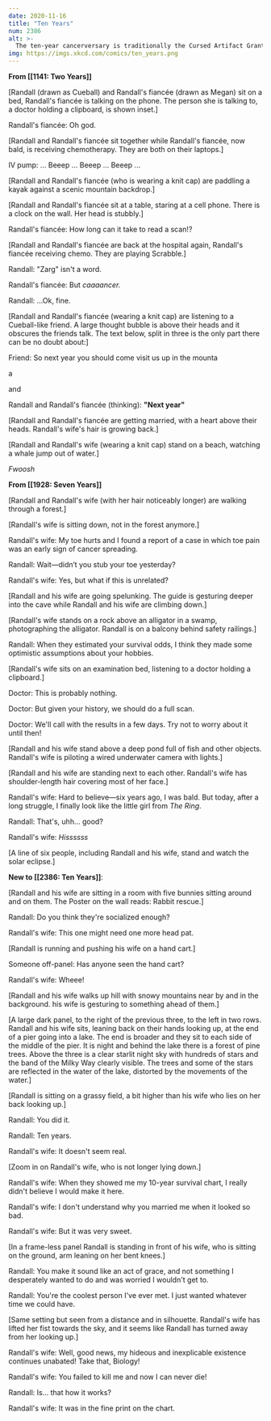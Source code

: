 ```yaml
---
date: 2020-11-16
title: "Ten Years"
num: 2386
alt: >-
  The ten-year cancerversary is traditionally the Cursed Artifact Granting Immortality anniversary.
img: https://imgs.xkcd.com/comics/ten_years.png
---
```

**From [[1141: Two Years]]**

[Randall (drawn as Cueball) and Randall's fiancée (drawn as Megan) sit on a bed, Randall's fiancée is talking on the phone. The person she is talking to, a doctor holding a clipboard, is shown inset.]

Randall's fiancée: Oh god.

[Randall and Randall's fiancée sit together while Randall's fiancée, now bald, is receiving chemotherapy. They are both on their laptops.]

IV pump: ... Beeep ... Beeep ... Beeep ...

[Randall and Randall's fiancée (who is wearing a knit cap) are paddling a kayak against a scenic mountain backdrop.]

[Randall and Randall's fiancée sit at a table, staring at a cell phone. There is a clock on the wall. Her head is stubbly.]

Randall's fiancée: How long can it take to read a scan!?

[Randall and Randall's fiancée are back at the hospital again, Randall's fiancée receiving chemo. They are playing Scrabble.]

Randall: "Zarg" isn't a word.

Randall's fiancée: But *caaaancer.*

Randall: ...Ok, fine.

[Randall and Randall's fiancée (wearing a knit cap) are listening to a Cueball-like friend. A large thought bubble is above their heads and it obscures the friends talk. The text below, split in three is the only part there can be no doubt about:]

Friend: So next year you should come visit us up in the mounta

a

and

Randall and Randall's fiancée (thinking): **"Next year"**

[Randall and Randall's fiancée are getting married, with a heart above their heads. Randall's wife's hair is growing back.]

[Randall and Randall's wife (wearing a knit cap) stand on a beach, watching a whale jump out of water.]

*Fwoosh*

**From [[1928: Seven Years]]**

[Randall and Randall's wife (with her hair noticeably longer) are walking through a forest.]

[Randall's wife is sitting down, not in the forest anymore.]

Randall's wife: My toe hurts and I found a report of a case in which toe pain was an early sign of cancer spreading.

Randall: Wait—didn’t you stub your toe yesterday?

Randall's wife: Yes, but what if this is unrelated?

[Randall and his wife are going spelunking. The guide is gesturing deeper into the cave while Randall and his wife are climbing down.]

[Randall's wife stands on a rock above an alligator in a swamp, photographing the alligator.  Randall is on a balcony behind safety railings.]

Randall: When they estimated your survival odds, I think they made some optimistic assumptions about your hobbies.

[Randall's wife sits on an examination bed, listening to a doctor holding a clipboard.]

Doctor: This is probably nothing.

Doctor: But given your history, we should do a full scan.

Doctor: We'll call with the results in a few days.  Try not to worry about it until then!

[Randall and his wife stand above a deep pond full of fish and other objects.  Randall's wife is piloting a wired underwater camera with lights.]

[Randall and his wife are standing next to each other.  Randall's wife has shoulder-length hair covering most of her face.]

Randall's wife: Hard to believe—six years ago, I was bald.  But today, after a long struggle, I finally look like the little girl from *The Ring*.

Randall: That's, uhh... good?

Randall's wife: *Hissssss*

[A line of six people, including Randall and his wife, stand and watch the solar eclipse.]

**New to [[2386: Ten Years]]**:

[Randall and his wife are sitting in a room with five bunnies sitting around and on them. The Poster on the wall reads: Rabbit rescue.]

Randall: Do you think they're socialized enough?

Randall's wife: This one might need one more head pat.

[Randall is running and pushing his wife on a hand cart.]

Someone off-panel: Has anyone seen the hand cart?

Randall's wife: Wheee!

[Randall and his wife walks up hill with snowy mountains near by and in the background. his wife is gesturing to something ahead of them.]

[A large dark panel, to the right of the previous three, to the left in two rows. Randall and his wife sits, leaning back on their hands looking up, at the end of a pier going into a lake. The end is broader and they sit to each side of the middle of the pier. It is night and behind the lake there is a forest of pine trees. Above the three is a clear starlit night sky with hundreds of stars and the band of the Milky Way clearly visible. The trees and some of the stars are reflected in the water of the lake, distorted by the movements of the water.]

[Randall is sitting on a grassy field, a bit higher than his wife who lies on her back looking up.]

Randall: You did it.

Randall: Ten years.

Randall's wife: It doesn't seem real.

[Zoom in on Randall's wife, who is not longer lying down.]

Randall's wife: When they showed me my 10-year survival chart, I really didn't believe I would make it here.

Randall's wife: I don't understand why you married me when it looked so bad.

Randall's wife: But it was very sweet.

[In a frame-less panel Randall is standing in front of his wife, who is sitting on the ground, arm leaning on her bent knees.]

Randall: You make it sound like an act of grace, and not something I desperately wanted to do and was worried I wouldn't get to.

Randall: You're the coolest person I've ever met. I just wanted whatever time we could have.

[Same setting but seen from a distance and in silhouette. Randall's wife has lifted her fist towards the sky, and it seems like Randall has turned away from her looking up.]

Randall's wife: Well, good news, my hideous and inexplicable existence continues unabated! Take that, Biology!

Randall's wife: You failed to kill me and now I can never die!

Randall: Is... that how it works?

Randall's wife: It was in the fine print on the chart.